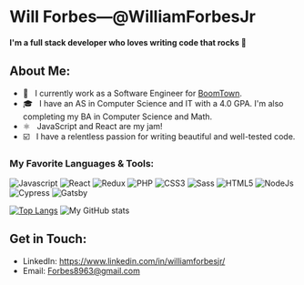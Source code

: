 # Will Forbes—@WilliamForbesJr

#### I'm a full stack developer who loves writing code that rocks 🤘

## About Me:
- 🏢 &nbsp; I currently work as a Software Engineer for [BoomTown](https://www.boomtownroi.com).
- 🎓 &nbsp; I have an AS in Computer Science and IT with a 4.0 GPA. I'm also completing my BA in Computer Science and Math.
- ⚛️ &nbsp; JavaScript and React are my jam!
- ☑️ &nbsp; I have a relentless passion for writing beautiful and well-tested code.


### My Favorite Languages & Tools:
<p>
  <img src="https://img.shields.io/badge/JavaScript-323330?logo=javascript&logoColor=F7DF1E&" alt="Javascript">
  <img src="https://img.shields.io/badge/React-20232A?logo=react&logoColor=61DAFB&" alt="React">
  <img src="https://img.shields.io/badge/Redux-593D88?logo=redux&logoColor=white&" alt="Redux">
  <img src="https://img.shields.io/badge/PHP-777BB4?logo=php&logoColor=white&" alt="PHP">
  <img src="https://img.shields.io/badge/CSS3-1572B6?logo=css3&logoColor=white&" alt="CSS3">
  <img src="https://img.shields.io/badge/Sass-CC6699?logo=sass&logoColor=white&" alt="Sass">
  <img src="https://img.shields.io/badge/HTML5-E34F26?logo=html5&logoColor=white&" alt="HTML5">
  <img src="https://img.shields.io/badge/Node.js-43853D?logo=node.js&logoColor=white&" alt="NodeJs">
  <img src="https://img.shields.io/badge/Cypress-20232A?logo=cypress&logoColor=white&" alt="Cypress">
  <img src="https://img.shields.io/badge/Gatsby-663399?logo=gatsby&logoColor=white" alt="Gatsby">
</p>

[![Top Langs](https://github-readme-stats.vercel.app/api/top-langs/?username=williamforbesjr&layout=compact&theme=react&hide_border=true)](https://github.com/anuraghazra/github-readme-stats)
![My GitHub stats](https://github-readme-stats.vercel.app/api?username=williamforbesjr&count_private=true&theme=react&hide_border=true&hide=stars,contribs&show_icons=true&line_height=30&disable_animations=true&hide_rank=true)


## Get in Touch:
- LinkedIn: <https://www.linkedin.com/in/williamforbesjr/>
- Email: <Forbes8963@gmail.com>
